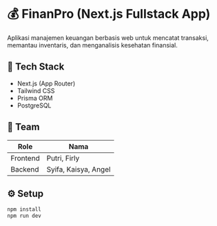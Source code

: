 # 💰 FinanPro (Next.js Fullstack App)

Aplikasi manajemen keuangan berbasis web untuk mencatat transaksi, memantau inventaris, dan menganalisis kesehatan finansial.

## 🚀 Tech Stack
- Next.js (App Router)
- Tailwind CSS
- Prisma ORM
- PostgreSQL

## 👥 Team
| Role | Nama |
|------|------|
| Frontend | Putri, Firly |
| Backend | Syifa, Kaisya, Angel |

## ⚙️ Setup
```bash
npm install
npm run dev
